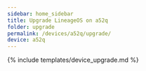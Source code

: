 ```yaml
---
sidebar: home_sidebar
title: Upgrade LineageOS on a52q
folder: upgrade
permalink: /devices/a52q/upgrade/
device: a52q
---
```

{% include templates/device_upgrade.md %}
